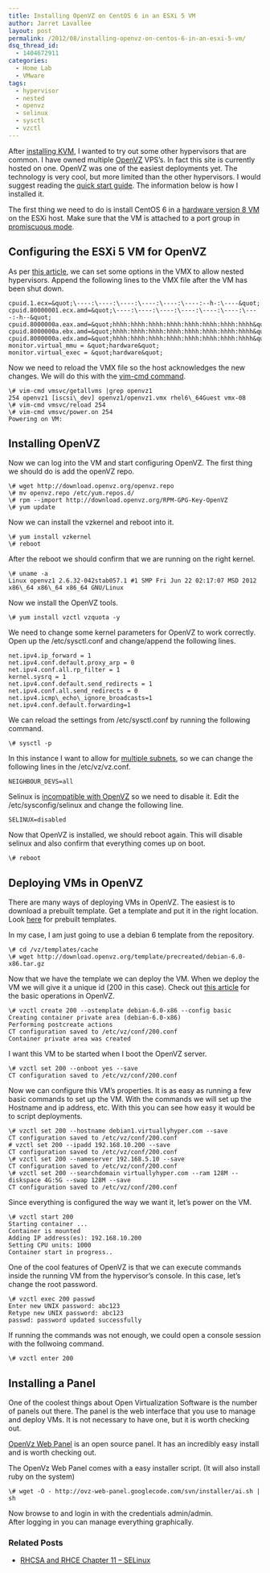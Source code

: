 ```yaml
---
title: Installing OpenVZ on CentOS 6 in an ESXi 5 VM
author: Jarret Lavallee
layout: post
permalink: /2012/08/installing-openvz-on-centos-6-in-an-esxi-5-vm/
dsq_thread_id:
  - 1404672911
categories:
  - Home Lab
  - VMware
tags:
  - hypervisor
  - nested
  - openvz
  - selinux
  - sysctl
  - vzctl
---
```

After <a href="http://virtuallyhyper.com/2012/07/installing-kvm-as-a-virtual-machine-on-esxi5-with-bridged-networking/" onclick="javascript:_gaq.push(['_trackEvent','outbound-article','http://virtuallyhyper.com/2012/07/installing-kvm-as-a-virtual-machine-on-esxi5-with-bridged-networking/']);" title="Installing KVM as a Virtual Machine on ESXi 5 with Bridged Networking">installing KVM</a>, I wanted to try out some other hypervisors that are common. I have owned multiple <a href="http://wiki.openvz.org/Main_Page" onclick="javascript:_gaq.push(['_trackEvent','outbound-article','http://wiki.openvz.org/Main_Page']);" target="_blank">OpenVZ</a> VPS&#8217;s. In fact this site is currently hosted on one. OpenVZ was one of the easiest deployments yet. The technology is very cool, but more limited than the other hypervisors. I would suggest reading the <a href="http://wiki.openvz.org/Quick_installation" onclick="javascript:_gaq.push(['_trackEvent','outbound-article','http://wiki.openvz.org/Quick_installation']);" target="_blank">quick start guide</a>. The information below is how I installed it.

The first thing we need to do is install CentOS 6 in a <a href="http://www.vladan.fr/vmware-vsphere-5-virtual-machine-hardware-version-8/" onclick="javascript:_gaq.push(['_trackEvent','outbound-article','http://www.vladan.fr/vmware-vsphere-5-virtual-machine-hardware-version-8/']);" target="_blank">hardware version 8 VM</a> on the ESXi host. Make sure that the VM is attached to a port group in <a href="http://kb.vmware.com/kb/1004099" onclick="javascript:_gaq.push(['_trackEvent','outbound-article','http://kb.vmware.com/kb/1004099']);" target="_blank">promiscuous mode</a>.

## Configuring the ESXi 5 VM for OpenVZ

As per <a href="http://communities.vmware.com/docs/DOC-8970" onclick="javascript:_gaq.push(['_trackEvent','outbound-article','http://communities.vmware.com/docs/DOC-8970']);" target="_blank">this article</a>, we can set some options in the VMX to allow nested hypervisors. Append the following lines to the VMX file after the VM has been shut down.

	  
	cpuid.1.ecx=&quot;\----:\----:\----:\----:\----:\----:--h-:\----&quot;  
	cpuid.80000001.ecx.amd=&quot;\----:\----:\----:\----:\----:\----:\----:-h--&quot;  
	cpuid.8000000a.eax.amd=&quot;hhhh:hhhh:hhhh:hhhh:hhhh:hhhh:hhhh:hhhh&quot;  
	cpuid.8000000a.ebx.amd=&quot;hhhh:hhhh:hhhh:hhhh:hhhh:hhhh:hhhh:hhhh&quot;  
	cpuid.8000000a.edx.amd=&quot;hhhh:hhhh:hhhh:hhhh:hhhh:hhhh:hhhh:hhhh&quot;  
	monitor.virtual_mmu = &quot;hardware&quot;  
	monitor.virtual_exec = &quot;hardware&quot;  
	

Now we need to reload the VMX file so the host acknowledges the new changes. We will do this with the <a href="http://kb.vmware.com/kb/1026043" onclick="javascript:_gaq.push(['_trackEvent','outbound-article','http://kb.vmware.com/kb/1026043']);" target="_blank">vim-cmd command</a>. 

	  
	\# vim-cmd vmsvc/getallvms |grep openvz1  
	254 openvz1 [iscsi\_dev] openvz1/openvz1.vmx rhel6\_64Guest vmx-08  
	\# vim-cmd vmsvc/reload 254  
	\# vim-cmd vmsvc/power.on 254  
	Powering on VM:  
	

## Installing OpenVZ

Now we can log into the VM and start configuring OpenVZ. The first thing we should do is add the openVZ repo. 

	  
	\# wget http://download.openvz.org/openvz.repo  
	\# mv openvz.repo /etc/yum.repos.d/  
	\# rpm --import http://download.openvz.org/RPM-GPG-Key-OpenVZ  
	\# yum update  
	

Now we can install the vzkernel and reboot into it.  
	  
	\# yum install vzkernel  
	\# reboot  
	

After the reboot we should confirm that we are running on the right kernel.  
	  
	\# uname -a  
	Linux openvz1 2.6.32-042stab057.1 #1 SMP Fri Jun 22 02:17:07 MSD 2012 x86\_64 x86\_64 x86_64 GNU/Linux  
	

Now we install the OpenVZ tools.

	  
	\# yum install vzctl vzquota -y  
	

We need to change some kernel parameters for OpenVZ to work correctly. Open up the /etc/sysctl.conf and change/append the following lines.

	  
	net.ipv4.ip_forward = 1  
	net.ipv4.conf.default.proxy_arp = 0  
	net.ipv4.conf.all.rp_filter = 1  
	kernel.sysrq = 1  
	net.ipv4.conf.default.send_redirects = 1  
	net.ipv4.conf.all.send_redirects = 0  
	net.ipv4.icmp\_echo\_ignore_broadcasts=1  
	net.ipv4.conf.default.forwarding=1  
	

We can reload the settings from /etc/sysctl.conf by running the following command.  
	  
	\# sysctl -p  
	

In this instance I want to allow for <a href="http://www.robertshady.com/content/multiple-subnets-single-ethernet-interface-under-openvz" onclick="javascript:_gaq.push(['_trackEvent','outbound-article','http://www.robertshady.com/content/multiple-subnets-single-ethernet-interface-under-openvz']);" target="_blank">multiple subnets</a>, so we can change the following lines in the /etc/vz/vz.conf.

	  
	NEIGHBOUR_DEVS=all  
	

Selinux is <a href="http://wiki.centos.org/HowTos/Virtualization/OpenVZ" onclick="javascript:_gaq.push(['_trackEvent','outbound-article','http://wiki.centos.org/HowTos/Virtualization/OpenVZ']);" target="_blank">incompatible with OpenVZ</a> so we need to disable it. Edit the /etc/sysconfig/selinux and change the following line.

	  
	SELINUX=disabled  
	

Now that OpenVZ is installed, we should reboot again. This will disable selinux and also confirm that everything comes up on boot.

	  
	\# reboot  
	

## Deploying VMs in OpenVZ

There are many ways of deploying VMs in OpenVZ. The easiest is to download a prebuilt template. Get a template and put it in the right location. Look <a href="http://wiki.openvz.org/Download/template/precreated" onclick="javascript:_gaq.push(['_trackEvent','outbound-article','http://wiki.openvz.org/Download/template/precreated']);" target="_blank">here</a> for prebuilt templates.

In my case, I am just going to use a debian 6 template from the repository.

	  
	\# cd /vz/templates/cache  
	\# wget http://download.openvz.org/template/precreated/debian-6.0-x86.tar.gz  
	

Now that we have the template we can deploy the VM. When we deploy the VM we will give it a unique id (200 in this case). Check out <a href="http://wiki.openvz.org/Basic_operations_in_OpenVZ_environment" onclick="javascript:_gaq.push(['_trackEvent','outbound-article','http://wiki.openvz.org/Basic_operations_in_OpenVZ_environment']);" target="_blank">this article</a> for the basic operations in OpenVZ.

	  
	\# vzctl create 200 --ostemplate debian-6.0-x86 --config basic  
	Creating container private area (debian-6.0-x86)  
	Performing postcreate actions  
	CT configuration saved to /etc/vz/conf/200.conf  
	Container private area was created  
	

I want this VM to be started when I boot the OpenVZ server.

	  
	\# vzctl set 200 --onboot yes --save  
	CT configuration saved to /etc/vz/conf/200.conf  
	

Now we can configure this VM&#8217;s properties. It is as easy as running a few basic commands to set up the VM. With the commands we will set up the Hostname and ip address, etc. With this you can see how easy it would be to script deployments. 

	  
	\# vzctl set 200 --hostname debian1.virtuallyhyper.com --save  
	CT configuration saved to /etc/vz/conf/200.conf  
	# vzctl set 200 --ipadd 192.168.10.200 --save  
	CT configuration saved to /etc/vz/conf/200.conf  
	\# vzctl set 200 --nameserver 192.168.5.10 --save  
	CT configuration saved to /etc/vz/conf/200.conf  
	\# vzctl set 200 --searchdomain virtuallyhyper.com --ram 128M --diskspace 4G:5G --swap 128M --save  
	CT configuration saved to /etc/vz/conf/200.conf  
	

Since everything is configured the way we want it, let&#8217;s power on the VM.

	  
	\# vzctl start 200  
	Starting container ...  
	Container is mounted  
	Adding IP address(es): 192.168.10.200  
	Setting CPU units: 1000  
	Container start in progress..  
	

One of the cool features of OpenVZ is that we can execute commands inside the running VM from the hypervisor&#8217;s console. In this case, let&#8217;s change the root password.

	  
	\# vzctl exec 200 passwd  
	Enter new UNIX password: abc123  
	Retype new UNIX password: abc123  
	passwd: password updated successfully  
	

If running the commands was not enough, we could open a console session with the follwoing command. 

	  
	\# vzctl enter 200  
	

## Installing a Panel

One of the coolest things about Open Virtualization Software is the number of panels out there. The panel is the web interface that you use to manage and deploy VMs. It is not necessary to have one, but it is worth checking out.

<a href="https://code.google.com/p/ovz-web-panel/" onclick="javascript:_gaq.push(['_trackEvent','outbound-article','http://code.google.com/p/ovz-web-panel/']);" target="_blank">OpenVz Web Panel</a> is an open source panel. It has an incredibly easy install and is worth checking out. 

The OpenVz Web Panel comes with a easy installer script. (It will also install ruby on the system)

	  
	\# wget -O - http://ovz-web-panel.googlecode.com/svn/installer/ai.sh | sh  
	

Now browse to and login in with the credentials admin/admin.  
After logging in you can manage everything graphically. 

<div class="SPOSTARBUST-Related-Posts">
  <H3>
    Related Posts
  </H3>
  
  <ul class="entry-meta">
    <li class="SPOSTARBUST-Related-Post">
      <a title="RHCSA and RHCE Chapter 11 &#8211; SELinux" href="http://virtuallyhyper.com/2014/03/rhcsa-rhce-chapter-11-selinux/" onclick="javascript:_gaq.push(['_trackEvent','outbound-article','http://virtuallyhyper.com/2014/03/rhcsa-rhce-chapter-11-selinux/']);" rel="bookmark">RHCSA and RHCE Chapter 11 &#8211; SELinux</a>
    </li>
  </ul>
</div>

